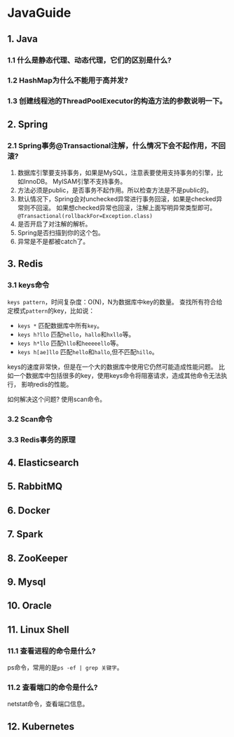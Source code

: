# JavaGuide

## 1. Java
### 1.1 什么是静态代理、动态代理，它们的区别是什么?

### 1.2 HashMap为什么不能用于高并发?

### 1.3 创建线程池的ThreadPoolExecutor的构造方法的参数说明一下。


## 2. Spring

### 2.1 Spring事务@Transactional注解，什么情况下会不起作用，不回滚?

1. 数据库引擎要支持事务，如果是MySQL，注意表要使用支持事务的引擎，比如InnoDB。
MyISAM引擎不支持事务。
2. 方法必须是public，是否事务不起作用。所以检查方法是不是public的。
3. 默认情况下，Spring会对unchecked异常进行事务回滚，如果是checked异常则不回滚。
如果想checked异常也回滚，注解上面写明异常类型即可。
`@Transactional(rollbackFor=Exception.class)`
4. 是否开启了对注解的解析。
5. Spring是否扫描到你的这个包。
6. 异常是不是都被catch了。

## 3. Redis

### 3.1 keys命令
`keys pattern`，时间复杂度：O(N)，N为数据库中key的数量。
查找所有符合给定模式`pattern`的key，比如说：
- `keys *` 匹配数据库中所有`key`。
- `keys h?llo` 匹配`hello`，`hallo`和`hxllo`等。
- `keys h*llo` 匹配`hllo`和`heeeeello`等。
- `keys h[ae]llo` 匹配`hello`和`hallo`,但不匹配`hillo`。

keys的速度非常快，但是在一个大的数据库中使用它仍然可能造成性能问题。
比如一个数据库中包括很多的key，使用keys命令将阻塞请求，造成其他命令无法执行，
影响redis的性能。

如何解决这个问题? 使用scan命令。
### 3.2 Scan命令


### 3.3 Redis事务的原理

## 4. Elasticsearch

## 5. RabbitMQ

## 6. Docker

## 7. Spark

## 8. ZooKeeper

## 9. Mysql

## 10. Oracle

## 11. Linux Shell

### 11.1 查看进程的命令是什么?
ps命令，常用的是`ps -ef | grep 关键字`。
### 11.2 查看端口的命令是什么?
netstat命令，查看端口信息。

## 12. Kubernetes